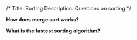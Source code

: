 /*
Title: Sorting
Description: Questions on sorting
*/

**How does merge sort works?**

**What is the fastest sorting algorithm?**